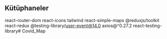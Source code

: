 ## Kütüphaneler
react-router-dom
react-icons
tailwind
react-simple-maps
@reduxjs/toolkit
react-redux
@testing-library/user-event@14.0
axios@^0.27.2
react-testing-library# Covid_Map
